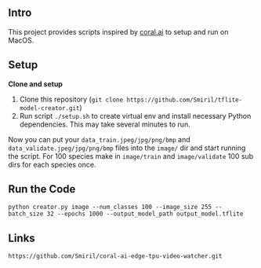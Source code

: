 ## Intro

This project provides scripts inspired by [coral.ai](https://coral.ai) to setup and run on MacOS.

## Setup

**Clone and setup**

1. Clone this repository (`git clone https://github.com/Smiril/tflite-model-creator.git`)
2. Run script `./setup.sh` to create virtual env and install necessary Python dependencies. This may take several minutes to run.

Now you can put your `data_train.jpeg/jpg/png/bmp` and `data_validate.jpeg/jpg/png/bmp` files into the `image/` dir and start running the script.
For 100 species make in `image/train` and `image/validate` 100 sub dirs for each species once.


## Run the Code
```
python creator.py image --num_classes 100 --image_size 255 --batch_size 32 --epochs 1000 --output_model_path output_model.tflite
```
## Links

```
https://github.com/Smiril/coral-ai-edge-tpu-video-watcher.git
```
